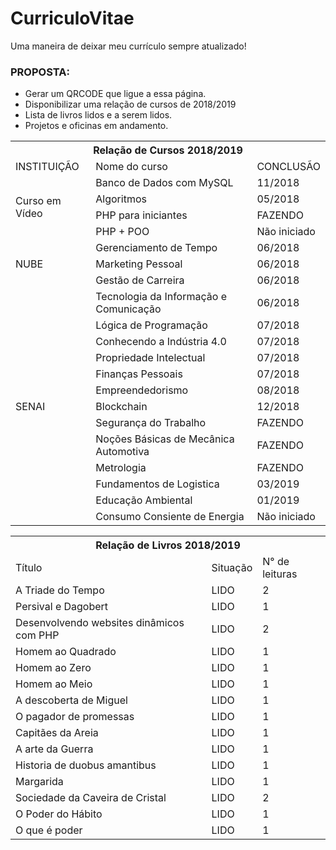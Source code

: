 # CurriculoVitae
Uma maneira de deixar meu currículo sempre atualizado!

### PROPOSTA:
<ul>
  <li>Gerar um QRCODE que ligue a essa página.</li>
  <li>Disponibilizar uma relação de cursos de 2018/2019</li>
  <li>Lista de livros lidos e a serem lidos.</li>
  <li>Projetos e oficinas em andamento.</li>
</ul>

<table>
	<th colspan=3>Relação de Cursos 2018/2019</th>
	<tr>
		<td>INSTITUIÇÃO</td>
		<td>Nome do curso</td>
		<td>CONCLUSÃO</td>
	</tr>
	<tr>
		<td rowspan="4">Curso em Vídeo</td>
		<td>Banco de Dados com MySQL</td>
		<td>11/2018</td>
	</tr>
	<tr>
		<td>Algoritmos</td>
		<td>05/2018</td>
	</tr>
	<tr>
		<td>PHP para iniciantes</td>
		<td>FAZENDO</td>
	</tr>
	<tr>
		<td>PHP + POO</td>
		<td>Não iniciado</td>
	</tr>
	<tr>
		<td rowspan="3">NUBE</td>
		<td>Gerenciamento de Tempo</td>
		<td>06/2018</td>
	</tr>
	<tr>
		<td>Marketing Pessoal</td>
		<td>06/2018</td>
	</tr>
	<tr>
		<td>Gestão de Carreira</td>
		<td>06/2018</td>
	</tr>
	<tr>
		<td rowspan="14">SENAI</td>
		<td>Tecnologia da Informação e Comunicação</td>
		<td>06/2018</td>
	</tr>
	<tr>
		<td>Lógica de Programação</td>
		<td>07/2018</td>
	</tr>
	<tr>
		<td>Conhecendo a Indústria 4.0</td>
		<td>07/2018</td>
	</tr>
	<tr>
		<td>Propriedade Intelectual</td>
		<td>07/2018</td>
	</tr>
	<tr>
		<td>Finanças Pessoais</td>
		<td>07/2018</td>
	</tr>
	<tr>
		<td>Empreendedorismo</td>
		<td>08/2018</td>
	</tr>
	<tr>
		<td>Blockchain</td>
		<td>12/2018</td>
	</tr>
	<tr>
		<td>Segurança do Trabalho</td>
		<td>FAZENDO</td>
	</tr>
	<tr>
		<td>Noções Básicas de Mecânica Automotiva</td>
		<td>FAZENDO</td>
	</tr>
	<tr>
		<td>Metrologia</td>
		<td>FAZENDO</td>
	</tr>
	<tr>
		<td>Fundamentos de Logistica</td>
		<td>03/2019</td>
	</tr>
	<tr>
		<td>Educação Ambiental</td>
		<td>01/2019</td>
	<tr>
		<td>Consumo Consiente de Energia</td>
		<td>Não iniciado</td>
	</tr>
</table>

<table>
	<th colspan="3">Relação de Livros 2018/2019</th>
	<tr>
		<td>Título</td>
		<td>Situação</td>
		<td>N° de leituras</td>
	</tr>
	<tr>
		<td>A Triade do Tempo</td>
		<td>LIDO</td>
		<td>2</td>
	</tr>
	<tr>
		<td>Persival e Dagobert</td>
		<td>LIDO</td>
		<td>1</td>
	</tr>
	<tr>
		<td>Desenvolvendo websites dinâmicos com PHP</td>
		<td>LIDO</td>
		<td>2</td>
	</tr>
	<tr>
		<td>Homem ao Quadrado</td>
		<td>LIDO</td>
		<td>1</td>
	</tr>
	<tr>
		<td>Homem ao Zero</td>
		<td>LIDO</td>
		<td>1</td>
	</tr>
	<tr>
		<td>Homem ao Meio</td>
		<td>LIDO</td>
		<td>1</td>
	</tr>
	<tr>
		<td>A descoberta de Miguel</td>
		<td>LIDO</td>
		<td>1</td>
	</tr>
	<tr>
		<td>O pagador de promessas</td>
		<td>LIDO</td>
		<td>1</td>
	</tr>
	<tr>
		<td>Capitães da Areia</td>
		<td>LIDO</td>
		<td>1</td>
	</tr>
	<tr>
		<td>A arte da Guerra</td>
		<td>LIDO</td>
		<td>1</td>
	</tr>
	<tr>
		<td>Historia de duobus amantibus</td>
		<td>LIDO</td>
		<td>1</td>
	</tr>
	<tr>
		<td>Margarida</td>
		<td>LIDO</td>
		<td>1</td>
	</tr>
	<tr>
		<td>Sociedade da Caveira de Cristal</td>
		<td>LIDO</td>
		<td>2</td>
	</tr>
	<tr>
		<td>O Poder do Hábito</td>
		<td>LIDO</td>
		<td>1</td>
	</tr>
	<tr>
		<td>O que é poder</td>
		<td>LIDO</td>
		<td>1</td>
	</tr>


</table>


